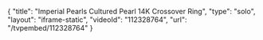 {
    "title": "Imperial Pearls Cultured Pearl 14K Crossover Ring",
    "type": "solo",
    "layout": "iframe-static",
    "videoId": "112328764",
    "url": "\/tvpembed\/112328764"
}